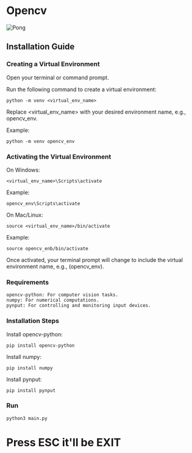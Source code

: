 # Opencv

![Pong](https://img1.daumcdn.net/thumb/R1280x0/?scode=mtistory2&fname=https%3A%2F%2Fblog.kakaocdn.net%2Fdn%2FbtyZ9b%2FbtsLCqFO1Va%2FcF0oh3aeUoWFui3kjBAyq0%2Fimg.png)

## Installation Guide

### Creating a Virtual Environment

Open your terminal or command prompt.

Run the following command to create a virtual environment:

    python -m venv <virtual_env_name>

Replace <virtual_env_name> with your desired environment name, e.g., opencv_env.

Example:

    python -m venv opencv_env

### Activating the Virtual Environment

On Windows:

    <virtual_env_name>\Scripts\activate

Example:

    opencv_env\Scripts\activate

On Mac/Linux:

    source <virtual_env_name>/bin/activate

Example:

    source opencv_enb/bin/activate

Once activated, your terminal prompt will change to include the virtual environment name, e.g., (opencv_env).

### Requirements

    opencv-python: For computer vision tasks.
    numpy: For numerical computations.
    pynput: For controlling and monitoring input devices.

### Installation Steps

Install opencv-python:

    pip install opencv-python

Install numpy:

    pip install numpy

Install pynput:

    pip install pynput

### Run

    python3 main.py

# Press ESC it'll be EXIT
